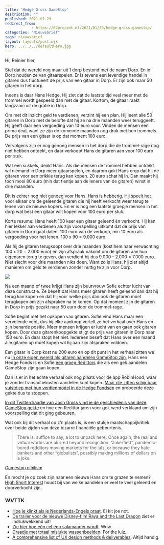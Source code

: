 ```yaml
---
title: 'Hedge Gross GameStop'
description: ""
published: 2021-01-29
redirect_from: 
            - https://82procent.nl/2021/01/29/hedge-gross-gamestop/
categories: "Nieuwsbrief"
tags: nieuwsbrief	
layout: layouts/post.njk
hero: ../../../defaultHero.jpg
---
```

<!-- wp:paragraph -->

Hi, Reinier hier,

<!-- /wp:paragraph -->

<!-- wp:paragraph -->

Stel dat de wereld nog maar uit 1 dorp bestond met de naam Dorp. En in Dorp houden ze van gitaarspelen. Er is tevens een levendige handel in gitaren dus fluctueert de prijs van een gitaar in Dorp. Er zijn ook maar 50 gitaren in het dorp.

<!-- /wp:paragraph -->

<!-- wp:paragraph -->

Ineens is daar Hans Hedge. Hij ziet dat de laatste tijd veel meer met de trommel wordt gespeeld dan met de gitaar. Kortom, de gitaar raakt langzaam uit de gratie in Dorp.

<!-- /wp:paragraph -->

<!-- wp:paragraph -->

Om met dit inzicht geld te verdienen, verzint hij een plan. Hij leent alle 50 gitaren in Dorp met de belofte dat hij ze na drie maanden weer teruggeeft. Hij geeft daar een vergoeding van 10 euro voor. Vinden de mensen een prima deal, want ze zijn de komende maanden nog druk met hun trommels. De prijs van een gitaar is op dat moment 100 euro.

<!-- /wp:paragraph -->

<!-- wp:paragraph -->

Vervolgens zijn er nog genoeg mensen in het dorp die de trommel-rage nog niet hebben ontdekt, en daar verkoopt Hans de gitaren aan voor 100 euro per stuk.

<!-- /wp:paragraph -->

<!-- wp:paragraph -->

Wat een sukkels, denkt Hans. Als die mensen de trommel hebben ontdekt wil niemand in Dorp meer gitaarspelen, en daarom gokt Hans erop dat hij de gitaren voor een prikkie terug kan kopen. 20 euro schat hij in. Dan maakt hij toch mooi 80 euro (min dat tientje aan de leners van de gitaren) winst in drie maanden.

<!-- /wp:paragraph -->

<!-- wp:paragraph -->

Dit is echter nog niet genoeg voor Hans. Hans is hebberig. Hij speelt het voor elkaar om de geleende gitaren die hij heeft verkocht weer terug te lenen van de nieuwe kopers. En er is nog een laatste groepje mensen in het dorp wat best een gitaar wilt kopen voor 100 euro per stuk.

<!-- /wp:paragraph -->

<!-- wp:paragraph -->

Korte resume: Hans heeft 100 keer een gitaar geleend én verkocht. Hij kan hier lekker aan verdienen als zijn voorspelling uitkomt dat de prijs van gitaren in Dorp gaat dalen. 100 euro van de verkoop, min 10 euro als vergoeding voor het lenen. 100 x 90 = 9.000 euro.

<!-- /wp:paragraph -->

<!-- wp:paragraph -->

Als hij de gitaren terugkoopt over drie maanden (kost hem naar verwachting 100 x 20 = 2.000 euro) en zijn afspraak nakomt om de gitaren aan hun eigenaren terug te geven, dan verdient hij dus 9.000 - 2.000 = 7.000 euro. Niet slecht voor drie maanden niks doen. Want zo is Hans, hij ziet altijd manieren om geld te verdienen zonder nuttig te zijn voor Dorp.

<!-- /wp:paragraph -->

<!-- wp:image {"sizeSlug":"large"} -->

![](./img/media-LFqxF9yF8sRry-giphy.gif)

<!-- /wp:image -->

<!-- wp:paragraph -->

Na een maand of twee krijgt Hans zijn buurvrouw Sofie echter lucht van deze constructie. Ze beseft dat Hans meer gitaren heeft geleend dan dat hij terug kan kopen en dat hij voor welke prijs dan ook de gitaren móet terugkopen om zijn afspraken na te komen. Op dat moment zijn de gitaren in Dorp in prijs gezakt naar 50 euro door de trommel-rage.

<!-- /wp:paragraph -->

<!-- wp:paragraph -->

Sofie begint met het opkopen van gitaren. Sofie vind Hans maar een vervelende vent, dus bij elke aankoop vertelt ze het verhaal over Hans en zijn benarde positie. Meer mensen krijgen er lucht van en gaan ook gitaren kopen. Door deze gitarenkoopgekte stijgt de prijs van gitaren in Dorp naar 150 euro. En daar stopt het niet. Iedereen beseft dat Hans over een maand álle gitaren op móet kopen wil hij aan zijn afspraken voldoen.

<!-- /wp:paragraph -->

<!-- wp:paragraph -->

Een gitaar in Dorp kost nu 200 euro en op dit punt in het verhaal zitten we nu [in onze eigen wereld als gitaren aandelen GameStop zijn](https://www.vice.com/en/article/pkdvgy/send-this-to-anyone-who-wants-to-know-wtf-is-up-with-gamestop-stock), Hans een Hedge Fonds is en Sofie [een groep Redittors](https://www.reddit.com/r/wallstreetbets/) die als een gek aandelen GameStop zijn gaan kopen.

<!-- /wp:paragraph -->

<!-- wp:paragraph -->

Dan is er in het echte verhaal ook nog plaats voor de app RobinHood, waar je zonder transactiekosten aandelen kunt kopen. [Maar die zitten schijnbaar vuistdiep met hun verdienmodel in de Hedge Fondsen](https://www.theverge.com/2021/1/28/22254102/robinhood-gamestop-bloc-stock-purchase-amc-reddit-wsb) en probeerde deze gekte dus te stoppen.

<!-- /wp:paragraph -->

<!-- wp:paragraph -->

[In dit Twitterdraadje van Josh Gross vind je de geschiedenis van deze GameStop gekte](https://twitter.com/endtwist/status/1354547622133051393) en hoe een Redittor jaren voor gek werd verklaard om zijn voorspelling dat dit ging gebeuren.

<!-- /wp:paragraph -->

<!-- wp:paragraph -->

Wat ook bij dit verhaal op z’n plaats is, is een stukje maatschappijkritiek over beide zijden van deze bizarre financiële gebeurtenis.

<!-- /wp:paragraph -->

<!-- wp:quote -->

> There is, suffice to say, a lot to unpack here. Once again, the real and virtual worlds are blurred beyond recognition. “Jokerfied”, pandemic-bored redditors moving markets for the lulz, or because they hate bankers and other “globalists”, possibly making millions of dollars on a joke.

<!-- /wp:quote -->

<!-- wp:paragraph -->

[Gamestop nihilism](https://flickerfusion.com/2021/01/25/gamestop-nihilism/)

<!-- /wp:paragraph -->

<!-- wp:paragraph -->

En mocht je op zoek zijn naar een nieuwe Hans om te grazen te nemen? [High Short Interest](https://www.highshortinterest.com/all/) houdt bij van welke aandelen er veel te veel geleend en doorverkocht zijn.

<!-- /wp:paragraph -->

<!-- wp:heading {"level":3} -->

### WVTTK

<!-- /wp:heading -->

<!-- wp:list -->

- [Hoe je klinkt als je Nederlands-Engels praat](https://twitter.com/rogierbak/status/1354735852765773825). Ei kit joe not.
- [De trailer voor de nieuwe Disney-film Raya and the Last Dragon](https://www.tor.com/2021/01/26/meet-the-dragon-sisu-in-the-raya-and-the-last-dragon-trailer/) ziet er indrukwekkend uit!
- [Zie hier hoe één cel een salamander wordt](https://youtube.com/watch?v=SEejivHRIbE&feature=share). Wow.
- [Draadje met totaal mislukte wassenbeelden](https://twitter.com/WyattDuncan/status/1353811399542099969). For the lulz.
- [A comprehensive list of UX design methods & deliverables](https://uxdesign.cc/a-comprehensive-list-of-ux-design-methods-deliverables-2021-2feb3e70e168). Altijd handig.

<!-- /wp:list -->
